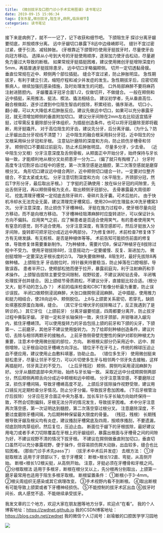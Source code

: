 ```yaml
---
title: 《微创拔牙及口腔门诊小手术实用图谱》读书笔记2
date: 2019-09-15 15:06:34
tags: [张东星,微创拔牙,阻生牙,病例,临床细节]
categories: 读书笔记
---
```

接下来是病例了，就不一一记了，记下收获和细节吧。
下颌阻生牙
探诊分离牙龈要彻底，并按顺序分离。
远中牙龈切口暴露下8远中边缘嵴即可。
缝针不宜过密过紧，便于引流、减轻肿胀。
(牙根靠近下颌管时)使用牙挺拔牙时，尽量使牙齿向冠方移动。
选择从小号到大号的牙挺使用顺序，逐渐加力使牙齿松动，尽量避免力量过大导致的断根。
如果常规牙挺插挺困难，建议使用微创牙挺增隙深度约5mm，再插普通牙挺拔除患牙。
远中切口牙略偏颊侧。
切开一定切透黏骨膜。
垂直位常规在近中、颊侧两个部位插挺。
缝合不宜过紧，防止肿胀明显。
急性期拔牙，有利于建立引流，缩短疗程和减少并发症的发生。急性期拔牙后，应密切观察病人，继续加强抗感染措施，及时处理发生的问题。
口外局部麻醉不要将麻药注射进脓腔内。
牙龈覆盖牙冠牙合面1./2，仅做切开，不做缝合。
一般在颊侧和近中插挺，采用推法、挺法、楔法、撬法相结合。
建议初学者，先从垂直高位、融合根做起，逐步过渡到中位阻生智齿的拔除，积累经验，循序渐进。
切口小，翻小瓣，可以大大降低术后肿胀反应。建议先做远中切口，如果可以充分暴露牙冠，就无须增加颊侧的垂直附加切口。
建议分牙间隙在2mm左右比较适宜插牙挺，过窄需反复磨除部分牙体组织，为插挺创造条件。也可以将牙冠磨除至即将截断，用牙挺撬开。
对于高位阻生的牙齿，建议先分牙，后分离牙龈。（为什么？防止牙龈出血分牙视线不清楚？）
近中阻生的融合根采用斜分牙冠，近中阻生的分叉根采用纵分牙冠和牙根。
注意钻针磨除的深度和方向，防止损伤牙槽骨和邻牙。
颊侧切口不要超过前庭沟，防止术后肿胀明显。
尽量多分牙，少去骨。
（近中阻生分叉根）分牙注意深度及舌侧骨板，从颊面正中开始分牙，始终保持与牙长轴一致，才能顺利地从根分叉处把患牙一分为二。（偏了就只有掏根了。）
分牙时高度专注切割牙齿过程中的感觉，第一次落空感是达髓腔，第二次落空感就是磨穿根分叉。
角形切口建议远中缝合两针，近中颊侧切口缝合一针。一定要对位整齐缝合，不宜太紧或太松。
分牙注意切割深度和方向（水平阻生，齐颈部分冠，然后T字形分牙，最后取出牙根。）
丁字挺的正确使用：放在纵分牙冠的间隙里，先出舌侧牙冠，再以颊侧骨板为支点，取出颊侧牙冠部分。
去骨暴露最大周径即可。
挖匙清理牙槽窝一定彻底去除牙碎片、骨碎片及牙囊。可术后拍片。
由于快机冷却水无法完全无菌，建议清理完牙槽窝后，使用20ml的生理盐水冲洗牙槽窝3次。
分牙注意深度，防止损伤下牙槽神经。
牙挺在施力过程中，使牙根尽量向冠方移动，而不是向根方移动。
下牙槽神经阻滞麻醉时应旋转进针，可以保证针头方向不偏斜。
应用笑气之前，应了解患者是否适合使用笑气，有的患者使用笑气有窒息的感觉，则不适合使用。
分牙注意深度，有落空感即可，然后牙挺放入分牙间隙，旋转即可把牙冠分成近远中两部分。
7为修复体时，术前检查7修复体下方有无继发龋、有无桩核、是否是种植体等等。
术前告知可能损伤前面的修复体，导致修复体需要重新制作。
7为种植体，需要片切8，保证7种植牙在8拔除过程中不受力。
使用牙钳拔除8时，注意摇动力一定要缓慢、反复、渐进加力。
微创挺增隙一定要深达牙根长度的2/3。
7缺失要做种植，8阻生时，最好先拔除8再做种植。
上颌阻生牙
牙齿脱位时，持针器夹持要稳当，防止掉落在口腔咽部，导致误吞。
患者半开口，使颊部松弛而便于拉开，暴露前庭沟，利于注射麻药和手术操作。
上颌智齿拔除主要受空间限制，视野较差，不建议涡轮钻去骨。
半闭嘴处理拔牙创并缝合。
因上颌结节骨质疏松，不建议分牙，直接挺比较合适。（根分叉大，挺不动的怎么办？）
术前的临床检查和CBCT影像分析最为重要，防止误诊误拔。
半闭口做颊侧浸润麻醉，大张口做腭侧浸润麻醉。
近中插挺，使用推力和挺力相结合，使28向远中、颊侧脱位。
上8与上颌窦关系密切，若穿孔，缺损处填塞胶原蛋白海绵，缝合。
（其它牙位埋伏牙的拔除略过了，反正我遇到了是转诊的。）
其它牙位
（上颌前牙）
分离牙龈要彻底，四周都要分离开，防止拔牙过程中撕裂牙龈。
牙钳一定和牙长轴保持一致，夹住牙颈部，并钳喙进入龈沟内，抵住牙槽嵴顶。
可以使用旋转力的牙齿包括上颌的前牙和下颌的尖牙，下颌第一、二前磨牙，其他牙不建议使用旋转力。
为了给即刻种植创造条件，建议片切，去除与相邻两颗牙的接触点。
上前牙唇侧骨壁完整性的保护对即刻种植尤为重要，注意术中使用微创挺的部位，方向。
断根根尖部分仍采用近中、远中、腭侧增隙，让牙根自动往牙槽嵴方向浮出。
错位牙不在牙弓上，传统的棉球压迫止血不便应用，建议使用止血敷料填塞，协助止血。
（错位多生牙）
使用微创挺来挺松患牙，尽量让邻牙不受力，可以片切使多生牙与相邻两个邻牙失去接触，这样再插挺时，邻牙真正的不受力。
（上后牙残冠）
颊侧、腭侧均采用浸润麻醉为好。
分牙从髓腔底部中央开始，始终与牙长轴一致。
采取近远中分成颊腭侧两部分，然后颊侧再颊舌向分成近中颊根和远中颊根。
分牙注意落空感，不要磨除过深，损伤牙槽间隔，导致牙槽嵴高度不足。
上颌后牙拔除操作视野受限，建议用口镜反光定期检查分牙情况。防止分牙分偏，导致拔牙愈加困难。
(下后牙根管治疗后拔除）
分牙应在牙合面正中央为基准，加长车针与牙长轴方向始终保持一致，不然会切割偏斜，牙根无法分开的情况发生，导致拔牙困难。
术中分牙注意两次落空感，第一次证明达到髓腔，第二次落空穿过根分叉。
注意磨除深度，不要过度磨除牙槽间隔，为后期种种保留最大限度的骨量。
（残冠，残根）
长期残根导致牙龈及根尖均有炎症，建议搔刮牙槽窝底及四周，按顺序搔刮，不要遗漏，彻底刮除肉芽组织。然后复位，压迫止血。
断面位于龈下的牙根拔除，最好建议用电刀或者手术刀切除覆盖在牙根上的牙龈组织，暴露出根面与牙槽骨之间的间隙为好，不建议视野不清的情况下拔牙根。
不建议在腭侧做垂直附加切口，垂直切口虽然可以充分暴露视野，便于操作，但容易损伤腭大动脉，出血较多，缝合也比较困难。
(那些门诊手术先pass了）
（拔牙术中术后并发症）
去根方法：
①牙挺取根法
适用于牙颈部以下，低于牙槽窝：
断根>根长1/2直、弯挺，从高侧开始。
断根<根长1/2根尖挺，从高侧开始。
注意，牙挺必须在牙槽骨和牙根之间。
②分根取根法
适用于多根牙，断根在根分叉以上，先分根再分别取出，上颌第一磨牙最常用也适用于阻生多根牙取根。
断根留置条件：
①断根小于3-4mm。
②根尖周组织无感染或其它病理改变。
③手术视野内看不到断根。
④取出断根有可能导致上颌窦或者下牙槽神经损伤。
⑤不能控制的拔牙术区出血
⑥拔牙时间长、病人感觉不适、不能继续承受拔牙。

我发文章的三个地方，欢迎大家在朋友圈等地方分享，欢迎点“在看”。
我的个人博客地址：https://zwdnet.github.io
我的CSDN博客地址：https://blog.csdn.net/zwdnet
我的微信个人订阅号：赵瑜敏的口腔医学学习园地


![](https://zymblog-1258069789.cos.ap-chengdu.myqcloud.com/other/wx.jpg)
